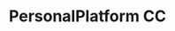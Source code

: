 ---
layout: page
title: PersonalPlatform CC
description: An integrated single-page application designed to help you organize every aspect of your life.
importance: 3
category: work
redirect: https://unsplash.com
---
